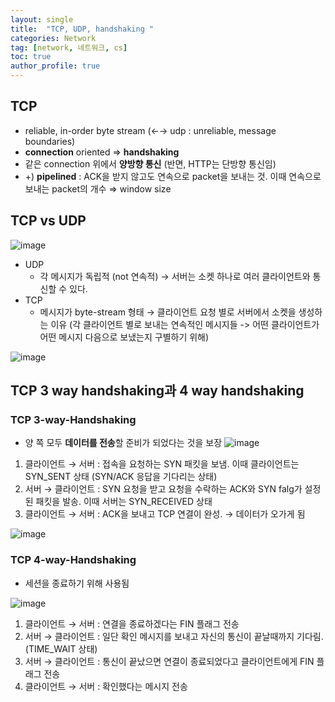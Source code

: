 ```yaml
---
layout: single
title:  "TCP, UDP, handshaking "
categories: Network
tag: [network, 네트워크, cs]
toc: true
author_profile: true
---
```



## TCP

- reliable, in-order byte stream (←→ udp : unreliable, message boundaries)
- **connection** oriented ⇒ **handshaking**
- 같은 connection 위에서 **양방향 통신** (반면, HTTP는 단방향 통신임)
- +) **pipelined** : ACK을 받지 않고도 연속으로 packet을 보내는 것. 이때 연속으로 보내는 packet의 개수 ⇒ window size

## TCP vs UDP

![image](https://user-images.githubusercontent.com/47748246/192450690-45ea1427-57b0-4a29-bc1e-ef3bb243311b.png)

- UDP
    - 각 메시지가 독립적 (not 연속적) → 서버는 소켓 하나로 여러 클라이언트와 통신할 수 있다. 
- TCP
    - 메시지가 byte-stream 형태 → 클라이언트 요청 별로 서버에서 소켓을 생성하는 이유 (각 클라이언트 별로 보내는 연속적인 메시지들 -> 어떤 클라이언트가 어떤 메시지 다음으로 보냈는지 구별하기 위해)

![image](https://user-images.githubusercontent.com/47748246/192450744-41e6cfaf-5655-4efc-9a03-28dc4d19b5b8.png)

## TCP 3 way handshaking과 4 way handshaking

### TCP 3-way-Handshaking

- 양 쪽 모두 **데이터를 전송**할 준비가 되었다는 것을 보장
![image](https://user-images.githubusercontent.com/47748246/209596070-e71afb8c-d61e-40e9-9348-479e889d0da4.png)

1. 클라이언트 → 서버 : 접속을 요청하는 SYN 패킷을 보냄. 이때 클라이언트는 SYN_SENT 상태 (SYN/ACK 응답을 기다리는 상태)
2. 서버 → 클라이언트 : SYN 요청을 받고 요청을 수락하는 ACK와 SYN falg가 설정된 패킷을 발송. 이때 서버는 SYN_RECEIVED 상태
3. 클라이언트 → 서버 : ACK을 보내고 TCP 연결이 완성. → 데이터가 오가게 됨


![image](https://user-images.githubusercontent.com/47748246/209596760-6cfaab18-32f4-4ce2-b646-e59d4c171fd9.png)



### TCP 4-way-Handshaking

- 세션을 종료하기 위해 사용됨

![image](https://user-images.githubusercontent.com/47748246/192450812-909cc286-219d-4ba4-85c6-09dbd71531ff.png)

1. 클라이언트 → 서버 : 연결을 종료하겠다는 FIN 플래그 전송
2. 서버 → 클라이언트 : 일단 확인 메시지를 보내고 자신의 통신이 끝날때까지 기다림. (TIME_WAIT 상태)
3. 서버 → 클라이언트 : 통신이 끝났으면 연결이 종료되었다고 클라이언트에게 FIN 플래그 전송
4. 클라이언트 → 서버 : 확인했다는 메시지 전송
